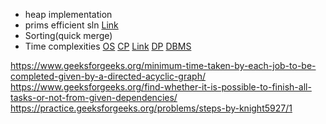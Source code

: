 * heap implementation
* prims efficient sln
[Link](https://www.geeksforgeeks.org/prims-mst-for-adjacency-list-representation-greedy-algo-6/)
* Sorting(quick merge)
* Time complexities
[OS](https://docs.google.com/document/d/1UJme6UuNMkfJvCObR3gl8ux5qWTCtyQSMKSog1m_rRw/edit)
[CP](https://docs.google.com/document/d/1vShwt8yXYUOgkF53-iYAuJXWR7Yi5VSJrW2xB49o0PM/edit)
[Link](https://docs.google.com/document/d/1SM92efk8oDl8nyVw8NHPnbGexTS9W-1gmTEYfEurLWQ/edit)
[DP](https://docs.google.com/document/d/16ad4qAlNKZGkYpaUutIYuA6l-YLyOm2AIYruNsfetJM/edit)
[DBMS](https://drive.google.com/drive/u/0/shared-with-me)



https://www.geeksforgeeks.org/minimum-time-taken-by-each-job-to-be-completed-given-by-a-directed-acyclic-graph/
https://www.geeksforgeeks.org/find-whether-it-is-possible-to-finish-all-tasks-or-not-from-given-dependencies/
https://practice.geeksforgeeks.org/problems/steps-by-knight5927/1